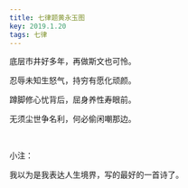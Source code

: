 ```yaml
---
title: 七律题黄永玉图
key: 2019.1.20
tags: 七律
---
```


底层市井好多年，再做斯文也可怜。

忍辱未知生怒气，持穷有愿化顽颜。

蹲脚修心忧背后，屈身养性寿眼前。

无须尘世争名利，何必偷闲嘲那边。

</br>

小注：

我以为是我表达人生境界，写的最好的一首诗了。

</br>

